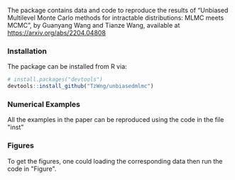 The package contains data and code to reproduce the results of “Unbiased Multilevel Monte Carlo methods for intractable distributions: MLMC meets MCMC”, by Guanyang Wang and Tianze Wang, available at <https://arxiv.org/abs/2204.04808>


### Installation

The package can be installed from R via:

``` r
# install.packages("devtools")
devtools::install_github("TzWng/unbiasedmlmc")
```


### Numerical Examples

All the examples in the paper can be reproduced using the code in the file "inst"

### Figures

To get the figures, one could loading the corresponding data then run the code in "Figure".







